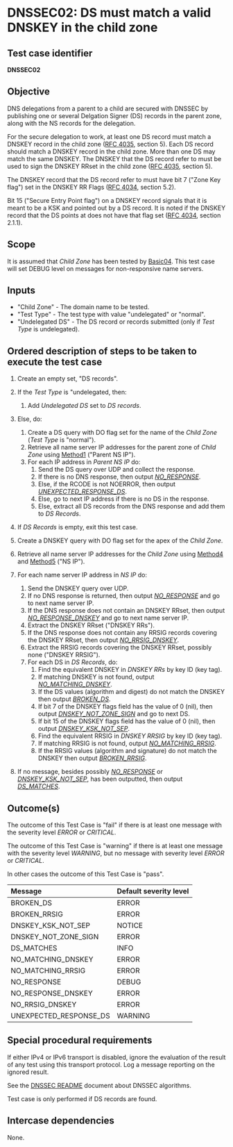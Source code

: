 # DNSSEC02: DS must match a valid DNSKEY in the child zone

## Test case identifier
**DNSSEC02**

## Objective

DNS delegations from a parent to a child are secured with DNSSEC by
publishing one or several Delgation Signer (DS) records in the parent
zone, along with the NS records for the delegation.

For the secure delegation to work, at least one DS record must match a
DNSKEY record in the child zone ([RFC 4035][RFC 4035#5], section 5).
Each DS record should match a DNSKEY record in the child zone. More
than one DS may match the same DNSKEY. The DNSKEY that the DS record
refer to must be used to sign the DNSKEY RRset in the child zone
([RFC 4035][RFC 4035#5], section 5).

The DNSKEY record that the DS record refer to must have bit 7
("Zone Key flag") set in the DNSKEY RR Flags ([RFC 4034][RFC 4034#5.2], 
section 5.2).

Bit 15 ("Secure Entry Point flag") on a DNSKEY record signals that it
is meant to be a KSK and pointed out by a DS record. It is noted if
the DNSKEY record that the DS points at does not have that flag set
([RFC 4034][RFC 4034#2.1.1], section 2.1.1).

## Scope

It is assumed that *Child Zone* has been tested by [Basic04]. This test
case will set DEBUG level on messages for non-responsive name servers.

## Inputs

* "Child Zone" - The domain name to be tested.
* "Test Type" - The test type with value "undelegated" or "normal".
* "Undelegated DS" - The DS record or records submitted
  (only if *Test Type* is undelegated).

## Ordered description of steps to be taken to execute the test case

1. Create an empty set, "DS records".

2. If the *Test Type* is "undelegated, then:
   1. Add *Undelegated DS* set to *DS records*.

3. Else, do:
   1. Create a DS query with DO flag set for the name of the
      *Child Zone* (*Test Type* is "normal").
   2. Retrieve all name server IP addresses for the parent zone of
      *Child Zone* using [Method1] ("Parent NS IP").
   3. For each IP address in *Parent NS IP* do:
      1. Send the DS query over UDP and collect the response.
      2. If there is no DNS response, then output *[NO_RESPONSE]*.
      3. Else, if the RCODE is not NOERROR, then output
         *[UNEXPECTED_RESPONSE_DS]*.
      4. Else, go to next IP address if there is no DS in the
         response.
      5. Else, extract all DS records from the DNS response and
         add them to *DS Records*.

4. If *DS Records* is empty, exit this test case.

5. Create a DNSKEY query with DO flag set for the apex of the
   *Child Zone*.

6. Retrieve all name server IP addresses for the
   *Child Zone* using [Method4] and [Method5] ("NS IP").

7. For each name server IP address in *NS IP* do:
   1. Send the DNSKEY query over UDP.
   2. If no DNS response is returned, then output *[NO_RESPONSE]*
      and go to next name server IP.
   3. If the DNS response does not contain an DNSKEY RRset,
      then output *[NO_RESPONSE_DNSKEY]* and go to next name server
      IP.
   4. Extract the DNSKEY RRset ("DNSKEY RRs").
   5. If the DNS response does not contain any RRSIG records covering
      the DNSKEY RRset, then output *[NO_RRSIG_DNSKEY]*.
   5. Extract the RRSIG records covering the DNSKEY RRset, possibly
      none ("DNSKEY RRSIG").
   6. For each DS in *DS Records*, do:
      1. Find the equivalent DNSKEY in *DNSKEY RRs* by key ID (key tag).
      2. If matching DNSKEY is not found, output *[NO_MATCHING_DNSKEY]*.
      3. If the DS values (algorithm and digest) do not match the
         DNSKEY then output *[BROKEN_DS]*.
      4. If bit 7 of the DNSKEY flags field has the value of 0 (nil),
         then output *[DNSKEY_NOT_ZONE_SIGN]* and go to next DS.
      5. If bit 15 of the DNSKEY flags field has the value of 0 (nil),
         then output *[DNSKEY_KSK_NOT_SEP]*.
      6. Find the equivalent RRSIG in *DNSKEY RRSIG* by key ID (key tag).
      7. If matching RRSIG is not found, output *[NO_MATCHING_RRSIG]*.
      8. If the RRSIG values (algorithm and signature) do not match
         the DNSKEY then output *[BROKEN_RRSIG]*.

8. If no message, besides possibly *[NO_RESPONSE]* or 
   *[DNSKEY_KSK_NOT_SEP]*, has been outputted, then output 
   *[DS_MATCHES]*.


## Outcome(s)

The outcome of this Test Case is "fail" if there is at least one message
with the severity level *ERROR* or *CRITICAL*.

The outcome of this Test Case is "warning" if there is at least one message
with the severity level *WARNING*, but no message with severity level
*ERROR* or *CRITICAL*.

In other cases the outcome of this Test Case is "pass".

Message                       | Default severity level
:-----------------------------|:-----------------------------------
BROKEN_DS                     | ERROR
BROKEN_RRSIG                  | ERROR
DNSKEY_KSK_NOT_SEP            | NOTICE
DNSKEY_NOT_ZONE_SIGN          | ERROR
DS_MATCHES                    | INFO
NO_MATCHING_DNSKEY            | ERROR
NO_MATCHING_RRSIG             | ERROR
NO_RESPONSE                   | DEBUG
NO_RESPONSE_DNSKEY            | ERROR
NO_RRSIG_DNSKEY               | ERROR
UNEXPECTED_RESPONSE_DS        | WARNING


## Special procedural requirements

If either IPv4 or IPv6 transport is disabled, ignore the evaluation of the
result of any test using this transport protocol. Log a message reporting
on the ignored result.

See the [DNSSEC README] document about DNSSEC algorithms.

Test case is only performed if DS records are found.

## Intercase dependencies

None.



[Basic04]:                 ../Basic-TP/basic04.md
[BROKEN_DS]:               #outcomes
[BROKEN_RRSIG]:            #outcomes
[DNSKEY_KSK_NOT_SEP]:      #outcomes
[DNSKEY_NOT_ZONE_SIGN]:    #outcomes
[DS_MATCHES]:              #outcomes
[NO_MATCHING_DNSKEY]:      #outcomes
[NO_MATCHING_RRSIG]:       #outcomes
[NO_RESPONSE]:             #outcomes
[NO_RESPONSE_DNSKEY]:      #outcomes
[NO_RRSIG_DNSKEY]:         #outcomes
[UNEXPECTED_RESPONSE_DS]:  #outcomes

[RFC 4034#2.1.1]:          https://tools.ietf.org/html/rfc4034#section-2.1.1
[RFC 4034#5.2]:            https://tools.ietf.org/html/rfc4034#section-5.2
[RFC 4035#5]:              https://tools.ietf.org/html/rfc4035#section-5

[DNSSEC README]:           ./README.md

[Method1]:                 ../Methods.md#method-1-obtain-the-parent-domain
[Method4]:                 ../Methods.md#method-4-obtain-glue-address-records-from-parent
[Method5]:                 ../Methods.md#method-5-obtain-the-name-server-address-records-from-child

